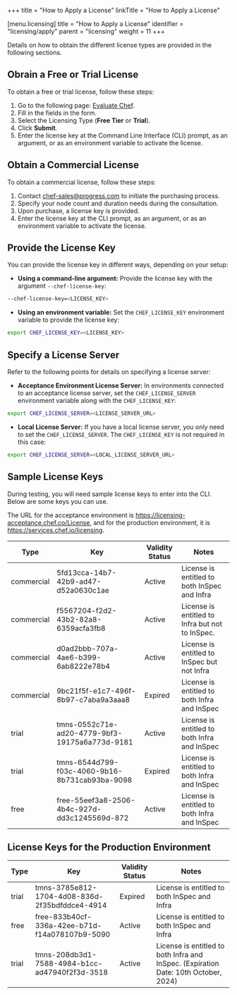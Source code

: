 +++
title = "How to Apply a License"
linkTitle = "How to Apply a License"

[menu.licensing]
title = "How to Apply a License"
identifier = "licensing/apply"
parent = "licensing"
weight = 11
+++

Details on how to obtain the different license types are provided in the following sections.

## Obrain a Free or Trial License

To obtain a free or trial license, follow these steps:

1. Go to the following page: [
Evaluate Chef](https://www.chef.io/license-generation-free-trial).
1. Fill in the fields in the form.
1. Select the Licensing Type (**Free Tier** or **Trial**).
1. Click **Submit**.
1. Enter the license key at the Command Line Interface (CLI) prompt, as an argument, or as an environment variable to activate the license.

## Obtain a Commercial License

To obtain a commercial license, follow these steps:

1. Contact [chef-sales@progress.com](mailto:chef-sales@progress.com) to initiate the purchasing process.
1. Specify your node count and duration needs during the consultation.
1. Upon purchase, a license key is provided.
1. Enter the license key at the CLI prompt, as an argument, or as an environment variable to activate the license.

## Provide the License Key

You can provide the license key in different ways, depending on your setup:

- **Using a command-line argument:** Provide the license key with the argument `--chef-license-key`:

```sh
--chef-license-key=<LICENSE_KEY>
```

- **Using an environment variable:** Set the `CHEF_LICENSE_KEY` environment variable to provide the license key:

```sh
export CHEF_LICENSE_KEY=<LICENSE_KEY>
```

## Specify a License Server

Refer to the following points for details on specifying a license server:

- **Acceptance Environment License Server:** In environments connected to an acceptance license server, set the `CHEF_LICENSE_SERVER` environment variable along with the `CHEF_LICENSE_KEY`:

```sh
export CHEF_LICENSE_SERVER=<LICENSE_SERVER_URL>
```

- **Local License Server:** If you have a local license server, you only need to set the `CHEF_LICENSE_SERVER`. The `CHEF_LICENSE_KEY` is not required in this case:

```sh
export CHEF_LICENSE_SERVER=<LOCAL_LICENSE_SERVER_URL>
```

## Sample License Keys

During testing, you will need sample license keys to enter into the CLI. Below are some keys you can use.

The URL for the acceptance environment is https://licensing-acceptance.chef.co/License, and for the production environment, it is https://services.chef.io/licensing.

| Type        | Key                                         | Validity Status | Notes                                    |
|-------------|---------------------------------------------|-----------------|------------------------------------------|
| commercial  | 5fd13cca-14b7-42b9-ad47-d52a0630c1ae       | Active          | License is entitled to both InSpec and Infra |
| commercial  | f5567204-f2d2-43b2-82a8-6359acfa3fb8       | Active          | License is entitled to Infra but not to InSpec. |
| commercial  | d0ad2bbb-707a-4ae6-b399-6ab8222e78b4       | Active          | License is entitled to InSpec but not Infra |
| commercial  | 9bc21f5f-e1c7-496f-8b97-c7aba9a3aaa8       | Expired         | License is entitled to both Infra and InSpec |
| trial       | tmns-0552c71e-ad20-4779-9bf3-19175a6a773d-9181 | Active          | License is entitled to both Infra and InSpec |
| trial       | tmns-6544d799-f03c-4060-9b16-8b731cab93ba-9098 | Expired         | License is entitled to both Infra and InSpec |
| free        | free-55eef3a8-2506-4b4c-927d-dd3c1245569d-872 | Active          | License is entitled to both Infra and InSpec |

## License Keys for the Production Environment

| Type  | Key                                         | Validity Status | Notes                                                 |
|-------|---------------------------------------------|-----------------|-------------------------------------------------------|
| trial | tmns-3785e812-1704-4d08-836d-2f35bdfddce4-4914 | Expired         | License is entitled to both InSpec and Infra            |
| free  | free-833b40cf-336a-42ee-b71d-f14a078107b9-5090 | Active          | License is entitled to both InSpec and Infra            |
| trial | tmns-208db3d1-7588-4984-b1cc-ad47940f2f3d-3518 | Active          | License is entitled to both Infra and InSpec. (Expiration Date: 10th October, 2024) |
